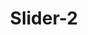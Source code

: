 ---
title: Slider-2
image: https://www.greenmatch.co.uk/media/2467636/advantages_and_disadvantages_of_solar_energy.png?anchor=center&mode=crop&width=1200&height=630
draft: false
type: serviceslider
---